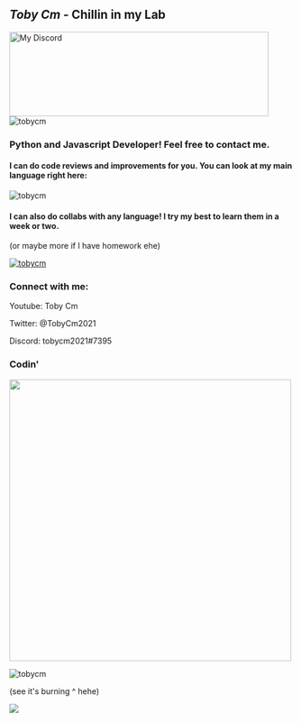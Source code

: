 

## ***Toby Cm*** - Chillin in my Lab

<a href="https://discord.com/users/487597510559531009">
<img src="https://tobycm.ga/badge_hehe" width="460" height="150" alt="My Discord">
</a>

<img align="center" src="https://github-readme-stats.vercel.app/api?username=tobycm&show_icons=true&locale=en" alt="tobycm" />

### Python and Javascript Developer! Feel free to contact me.

<h4 align="left">I can do code reviews and improvements for you. You can look at my main language right here:</h4>

<img src="https://github-readme-stats.vercel.app/api/top-langs?username=tobycm&show_icons=true&locale=en&layout=compact" alt="tobycm" />

<h4>I can also do collabs with any language! I try my best to learn them in a week or two.</h4><p>(or maybe more if I have homework ehe)</p>

<p align="left"> <a href="https://github.com/ryo-ma/github-profile-trophy"><img src="https://github-profile-trophy.vercel.app/?username=tobycm" alt="tobycm" /></a> </p>

<h3 align="left">Connect with me:</h3>

Youtube: Toby Cm

Twitter: @TobyCm2021

Discord: tobycm2021#7395

### Codin'

<a href="https://wakatime.com"><img width=500 src="https://wakatime.com/share/@61af32c7-8c4b-4112-a0e7-c00611659d19/7361cc6c-3ef0-4ba3-bd01-89e05e2170e1.png" /></a>

<p><img align="center" src="https://github-readme-streak-stats.herokuapp.com/?user=tobycm&" alt="tobycm" /></p>

(see it's burning ^ hehe)

[![](https://visitcount.itsvg.in/api?id=tobycm&label=Profile%20Views&pretty=true)](https://visitcount.itsvg.in)

